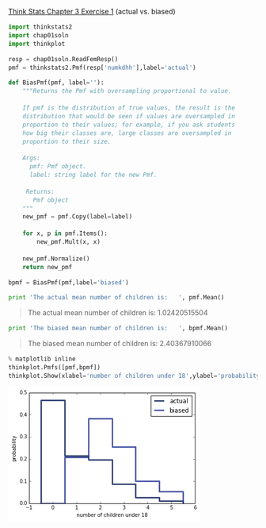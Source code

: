 [Think Stats Chapter 3 Exercise 1](http://greenteapress.com/thinkstats2/html/thinkstats2004.html#toc31) (actual vs. biased)

```python
import thinkstats2
import chap01soln
import thinkplot
```

```python
resp = chap01soln.ReadFemResp()
pmf = thinkstats2.Pmf(resp['numkdhh'],label='actual')
```

```python
def BiasPmf(pmf, label=''):
    """Returns the Pmf with oversampling proportional to value.

    If pmf is the distribution of true values, the result is the
    distribution that would be seen if values are oversampled in
    proportion to their values; for example, if you ask students
    how big their classes are, large classes are oversampled in
    proportion to their size.

    Args:
      pmf: Pmf object.
      label: string label for the new Pmf.

     Returns:
       Pmf object
    """
    new_pmf = pmf.Copy(label=label)

    for x, p in pmf.Items():
        new_pmf.Mult(x, x)
        
    new_pmf.Normalize()
    return new_pmf
```

```python
bpmf = BiasPmf(pmf,label='biased')
```

```python
print 'The actual mean number of children is:   ', pmf.Mean()
```

>    The actual mean number of children is:    1.02420515504


```python
print 'The biased mean number of children is:   ', bpmf.Mean()
```

>    The biased mean number of children is:    2.40367910066


```python
% matplotlib inline
thinkplot.Pmfs([pmf,bpmf])
thinkplot.Show(xlabel='number of children under 18',ylabel='probability')
```


![png](3-1_files/3-1_6_0.png)
